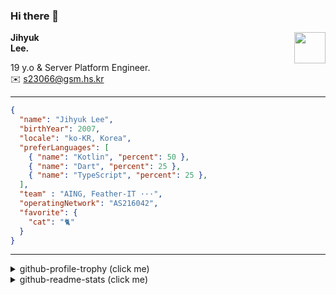 ### Hi there 👋
<img src="https://github.githubassets.com/images/mona-loading-default.gif" width="50px" align="right">
</a>

**Jihyuk\
Lee.**

19 y.o & Server Platform Engineer.\
✉️ <s23066@gsm.hs.kr>

---

```json
{
  "name": "Jihyuk Lee",
  "birthYear": 2007,
  "locale": "ko-KR, Korea",
  "preferLanguages": [
    { "name": "Kotlin", "percent": 50 },
    { "name": "Dart", "percent": 25 },
    { "name": "TypeScript", "percent": 25 },
  ],
  "team" : "AING, Feather-IT ···",
  "operatingNetwork": "AS216042",
  "favorite": {
    "cat": "🐈"
  }
}
```
---
<details>
  <summary>github-profile-trophy (click me)</summary>
  
![](https://github-profile-trophy.vercel.app/?username=withJihyuk&row=1&column=8&theme=nord)
  
</details>
<details>
  <summary>github-readme-stats (click me)</summary>
  
<!--START_SECTION:waka-->
![Code Time](http://img.shields.io/badge/Code%20Time-1%2C012%20hrs%2011%20mins-blue)

![Lines of code](https://img.shields.io/badge/%EC%A0%80%EB%8A%94%20%EC%97%AC%ED%83%9C%EA%B9%8C%EC%A7%80%20-837.9%20thousand%20%EC%A4%84%EC%9D%98%20%EC%BD%94%EB%93%9C%EB%A5%BC%20%EC%9E%91%EC%84%B1%ED%96%88%EC%96%B4%EC%9A%94.-blue)

**저는 아침형 인간이에요. 🐤** 

```text
🌞 아침                     1076 commits        ██████░░░░░░░░░░░░░░░░░░░   23.56 % 
🌆 낮　                     1560 commits        █████████░░░░░░░░░░░░░░░░   34.16 % 
🌃 저녁                     1580 commits        █████████░░░░░░░░░░░░░░░░   34.60 % 
🌙 밤　                     351 commits         ██░░░░░░░░░░░░░░░░░░░░░░░   07.69 % 
```


📊 **저는 이번주를 이렇게 시간을 보냈어요.** 

```text
🕑︎ Timezone: Asia/Seoul

💬 프로그래밍 언어들: 
Java                     6 hrs 21 mins       ████████████░░░░░░░░░░░░░   47.93 % 
TypeScript               4 hrs 39 mins       █████████░░░░░░░░░░░░░░░░   35.16 % 
YAML                     53 mins             ██░░░░░░░░░░░░░░░░░░░░░░░   06.73 % 
Dart                     33 mins             █░░░░░░░░░░░░░░░░░░░░░░░░   04.20 % 
Markdown                 8 mins              ░░░░░░░░░░░░░░░░░░░░░░░░░   01.07 % 

🔥 에디터들: 
IntelliJ IDEA            7 hrs 15 mins       ██████████████░░░░░░░░░░░   54.65 % 
VS Code                  6 hrs 1 min         ███████████░░░░░░░░░░░░░░   45.35 % 

💻 운영 체제들: 
Mac                      13 hrs 16 mins      █████████████████████████   100.00 % 
```


 Last Updated on 29/10/2025 18:53:11 UTC
<!--END_SECTION:waka-->

</details>

</div>


